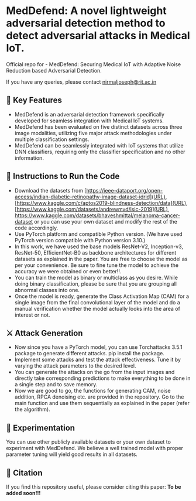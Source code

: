 # MedDefend: A novel lightweight adversarial detection method to detect adversarial attacks in Medical IoT.

Official repo for - MedDefend: Securing Medical IoT with Adaptive Noise Reduction based Adversarial Detection.

If you have any queries, please contact [nirmaljoseph@rit.ac.in](URL)

## 📝 Key Features

* MedDefend is an adversarial detection framework specifically developed for seamless integration with Medical IoT systems.
* MedDefend has been evaluated on five distinct datasets across three image modalities, utilizing five major attack methodologies under multiple classification settings.
* MedDefend can be seamlessly integrated with IoT systems that utilize DNN classifiers, requiring only the classifier specification and no other information.

## 🔧 Instructions to Run the Code

* Download the datasets from [https://ieee-dataport.org/open-access/indian-diabetic-retinopathy-image-dataset-idrid](URL), [https://www.kaggle.com/c/aptos2019-blindness-detection/data](URL), [https://www.kaggle.com/datasets/andrewmvd/isic-2019](URL), https://www.kaggle.com/datasets/bhaveshmittal/melanoma-cancer-dataset or you can use your own dataset and modify the rest of the code accordingly.
* Use PyTorch platform and compatible Python version. (We have used PyTorch version compatible with Python version 3.10.)
* In this work, we have used the base models ResNet-V2,  Inception-v3, ResNet-50, EfficientNet-B0 as backbone architectures for different datasets as explained in the paper. You are free to choose the model as per your convenience. Be sure to fine tune the model to achieve the accuracy we were obtained or even better!!.
* You can train the model as binary or multiclass as you desire. While doing binary classification, please be sure that you are grouping all abnormal classes into one.
* Once the model is ready, generate the Class Activation Map (CAM) for a single image from the final convolutional layer of the model and do a manual verification whether the model actually looks into the area of interest or not.
 ## ⚔️ Attack Generation
* Now since you have a PyTorch model, you can use Torchattacks 3.5.1 package to generate different attacks. pip install the package.
* Implement some attacks and test the attack effectiveness. Tune it by varying the attack parameters to the desired level.
* You can generate the attacks on the go from the input images and directly take corresponding predictions to make everything to be done in a single step and to save memory.
* Now we are good to go, the functions for generating CAM, noise addition, RPCA denoising etc. are provided in the repository. Go to the main function and use them sequentially as explained in the paper (refer the algorithm).

## 🔬 Experimentation
You can use other publicly available datasets or your own dataset to experiment with MedDefend. We believe a well trained model with proper parameter tuning will yield good results in all datasets.


## 📃 Citation
If you find this repository useful, please consider citing this paper:   **To be added soon!!!**
